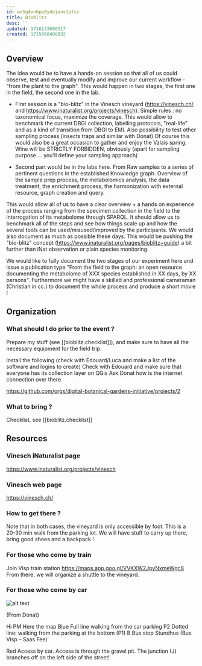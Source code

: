 ```yaml
---
id: wz5g4xn6pp8ydojxns1pfcc
title: Bioblitz
desc: ''
updated: 1716133600517
created: 1715068408832
---
```


## Overview

The idea would be to have a hands-on session so that all of us could observe, test and eventually modify and improve our current workflow - "from the plant to the graph".
This would happen in two stages, the first one in the field, the second one in the lab.

- First session is a "bio-blitz" in the Vinesch vineyard (https://vinesch.ch/ and https://www.inaturalist.org/projects/vinesch). Simple rules : no taxonomical focus, maximize the coverage. This would allow to benchmark the current DBGI collection, labelling protocols, "real-life" and as a kind of transition from DBGI to EMI. Also possibility to test other sampling process (insects traps and similar with Donat) Of course this would also be a great occasion to gather and enjoy the Valais spring. Wine will be STRICTLY FORBIDDEN, obviously (apart for sampling purpose ... you'll define your sampling approach)

- Second part would be in the labs here. From Raw samples to a series of pertinent questions in the established Knowledge graph. Overview of the sample prep process, the metabolomics analysis, the data treatment, the enrichment process, the harmonization with external resource, graph creation and query.

This would allow all of us to have a clear overview + a hands on experience of the process ranging from the specimen collection in the field to the interrogation of its metabolome through SPARQL. It should allow us to benchmark all of the steps and see how things scale up and how the several tools can be used/misused/improved by the participants. We would also document as much as possible these days. This would be pushing the "bio-blitz" concept (https://www.inaturalist.org/pages/bioblitz+guide) a bit further than iNat observation or plain species monitoring. 

We would like to fully document the two stages of our experiment here and issue a publication type "From the field to the graph: an open resource documenting the metabolome of XXX species established in XX days, by XX persons". Furthermore we might have a skilled and professional cameraman (Christian in cc.) to document the whole process and produce a short movie !

## Organization 

### What should I do prior to the event ?

Prepare my stuff (see [[bioblitz.checklist]]), and make sure to have all the necessary equipment for the field trip.

Install the following (check with Edouard/Luca and make a list of the software and logins to create)
Check with Edouard and make sure that everyone has its collection layer on QGis
Ask Donat how is the internet connection over there 

https://github.com/orgs/digital-botanical-gardens-initiative/projects/2


### What to bring ?

Checklist, see [[bioblitz.checklist]]


## Resources


### Vinesch iNaturalist page 

https://www.inaturalist.org/projects/vinesch

### Vinesch web page

https://vinesch.ch/


### How to get there ?

Note that in both cases, the vineyard is only accessible by foot. 
This is a 20-30 min walk from the parking lot.
We will have stuff to carry up there, bring good shoes and a backpack !

### For those who come by train

Join Visp train station https://maps.app.goo.gl/VVKXW2JpyNxmeWgc8 
From there, we will organize a shuttle to the vineyard.


### For those who come by car

![alt text](/assets/images/image-7.png)

(From Donat)


Hi PM
Here the map
Blue
Full line walking from the car parking P2
Dotted line: walking from the parking at the bottom (P1)
B Bus stop Stundhus (Bus Visp – Saas Fee)
 
Red
Access by car. Access is through the gravel pit. The junction (J)  branches off on the left side of the street!








